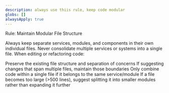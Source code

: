 ```yaml
---
description: always use thiis rule, keep code modular
globs: []
alwaysApply: true
---
```



Rule: Maintain Modular File Structure

Always keep separate services, modules, and components in their own individual files. Never consolidate multiple services or systems into a single file. When editing or refactoring code:

Preserve the existing file structure and separation of concerns
If suggesting changes that span multiple files, maintain those boundaries
Only combine code within a single file if it belongs to the same service/module
If a file becomes too large (>500 lines), suggest splitting it into smaller modules rather than expanding it further